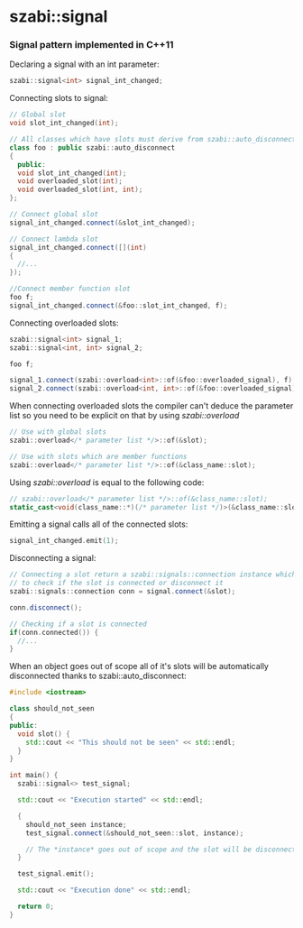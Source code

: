 # szabi::signal
### Signal pattern implemented in C++11

Declaring a signal with an int parameter:
```cpp
szabi::signal<int> signal_int_changed;
```
Connecting slots to signal:
```cpp
// Global slot
void slot_int_changed(int);

// All classes which have slots must derive from szabi::auto_disconnect
class foo : public szabi::auto_disconnect
{
  public:
  void slot_int_changed(int);
  void overloaded_slot(int);
  void overloaded_slot(int, int);
};

// Connect global slot
signal_int_changed.connect(&slot_int_changed);

// Connect lambda slot
signal_int_changed.connect([](int)
{
  //...
});

//Connect member function slot
foo f;
signal_int_changed.connect(&foo::slot_int_changed, f);
```

Connecting overloaded slots:
```cpp
szabi::signal<int> signal_1;
szabi::signal<int, int> signal_2;

foo f;

signal_1.connect(szabi::overload<int>::of(&foo::overloaded_signal), f);
signal_2.connect(szabi::overload<int, int>::of(&foo::overloaded_signal), f);
```
When connecting overloaded slots the compiler can't deduce the parameter list so you need to be explicit on that by using *szabi::overload*
```cpp
// Use with global slots
szabi::overload</* parameter list */>::of(&slot);

// Use with slots which are member functions
szabi::overload</* parameter list */>::of(&class_name::slot);
```

Using *szabi::overload* is equal to the following code:
```cpp
// szabi::overload</* parameter list */>::of(&class_name::slot);
static_cast<void(class_name::*)(/* parameter list */)>(&class_name::slot);
```

Emitting a signal calls all of the connected slots:
```cpp
signal_int_changed.emit(1);
```
Disconnecting a signal:
```cpp
// Connecting a slot return a szabi::signals::connection instance which can be
// to check if the slot is connected or disconnect it
szabi::signals::connection conn = signal.connect(&slot);

conn.disconnect();

// Checking if a slot is connected
if(conn.connected()) {
  //...
}
```

When an object goes out of scope all of it's slots will be automatically disconnected thanks to szabi::auto_disconnect:
```cpp
#include <iostream>

class should_not_seen
{
public:
  void slot() {
    std::cout << "This should not be seen" << std::endl;
  }
}

int main() {
  szabi::signal<> test_signal;

  std::cout << "Execution started" << std::endl;

  {
    should_not_seen instance;
    test_signal.connect(&should_not_seen::slot, instance);

    // The *instance* goes out of scope and the slot will be disconnected before emitting the signal
  }

  test_signal.emit();

  std::cout << "Execution done" << std::endl;

  return 0;
}
```
